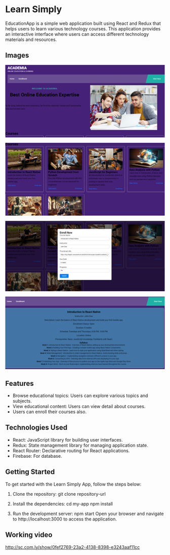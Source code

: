 # **Learn Simply** #
EducationApp is a simple web application built using React and Redux that helps users to learn various technology courses. This application provides an interactive interface where users can access different technology materials and resources.

## Images ##
![alt text](assets/e1.png)

![alt text](assets/E2.png)

![alt text](assets/E3.png)

![alt text](assets/E4.png)

## Features 
- Browse educational topics: Users can explore various topics and subjects.
- View educational content: Users can view detail about courses.
- Users can enroll their courses also.


## Technologies Used 
- React: JavaScript library for building user interfaces.
- Redux: State management library for managing application state.
- React Router: Declarative routing for React applications.
- Firebase: For database.

## Getting Started ##
To get started with the Learn Simply App, follow the steps below:
1. Clone the repository:
git clone repository-url

2. Install the dependencies:
cd my-app
npm install

3. Run the development server:
npm start
Open your browser and navigate to http://localhost:3000 to access the application.

## Working video ##
http://sc.com.ly/show/0fef2769-23a2-4138-8398-e3243aaf11cc

